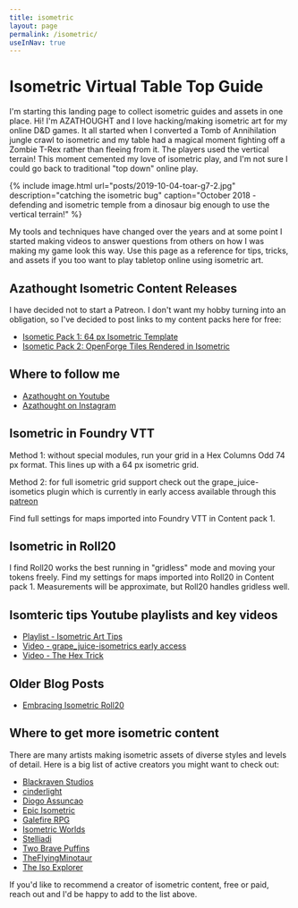 ```yaml
---
title: isometric
layout: page
permalink: /isometric/
useInNav: true
---
```

# Isometric Virtual Table Top Guide

I'm starting this landing page to collect isometric guides and assets in one place.  Hi! I'm AZATHOUGHT and I love hacking/making isometric art for my online D&D games. It all started when I converted a Tomb of Annihilation jungle crawl to isometric and my table had a magical moment fighting off a Zombie T-Rex rather than fleeing from it. The players used the vertical terrain! This moment cemented my love of isometric play, and I'm not sure I could go back to traditional "top down" online play.

{% include image.html url="posts/2019-10-04-toar-g7-2.jpg" description="catching the isometric bug" caption="October 2018 - defending and isometric temple from a dinosaur big enough to use the vertical terrain!" %}

My tools and techniques have changed over the years and at some point I started making videos to answer questions from others on how I was making my game look this way.  Use this page as a reference for tips, tricks, and assets if you too want to play tabletop online using isometric art.

## Azathought Isometric Content Releases
I have decided not to start a Patreon. I don't want my hobby turning into an obligation, so I've decided to post links to my content packs here for free:
* [Isometic Pack 1: 64 px Isometric Template](/isometric-pack-1/)
* [Isometic Pack 2: OpenForge Tiles Rendered in Isometric](/isometric-pack-2/)


## Where to follow me
* [Azathought on Youtube](https://www.youtube.com/azathought-games)
* [Azathought on Instagram](https://www.instagram.com/azathought_games/)

## Isometric in Foundry VTT
Method 1: without special modules, run your grid in a Hex Columns Odd 74 px format. This lines up with a 64 px isometric grid.

Method 2: for full isometric grid support check out the grape_juice-isometics plugin which is currently in early access available through this [patreon](https://www.patreon.com/foundry_grape_juice)

Find full settings for maps imported into Foundry VTT in Content pack 1.

## Isometric in Roll20
I find Roll20 works the best running in "gridless" mode and moving your tokens freely.  Find my settings for maps imported into Roll20 in Content pack 1. Measurements will be approximate, but Roll20 handles gridless well.

## Isomteric tips Youtube playlists and key videos
* [Playlist - Isometric Art Tips](https://www.youtube.com/playlist?list=PLwozL5pYIL5RD3-1D9EHuHaUrHg1vb_pz)
* [Video - grape_juice-isometrics early access](https://www.youtube.com/watch?v=2MAp3t3bZjo)
* [Video - The Hex Trick](https://www.youtube.com/watch?v=AHRvKMuQbDg)

## Older Blog Posts
* [Embracing Isometric Roll20](/embracing-isometric-roll20/)

## Where to get more isometric content
There are many artists making isometric assets of diverse styles and levels of detail. Here is a big list of active creators you might want to check out:

* [Blackraven Studios](https://www.patreon.com/BlackravenStudios)
* [cinderlight](https://www.patreon.com/cinderlight)
* [Diogo Assuncao](https://www.patreon.com/diogottrpg)
* [Epic Isometric](https://www.patreon.com/epicisometric)
* [Galefire RPG](https://galefirerpg.itch.io/)
* [Isometric Worlds](https://www.patreon.com/isometricworlds)
* [Stelliadi](https://www.patreon.com/stelliadi_isometric)
* [Two Brave Puffins](https://www.patreon.com/TwoBravePuffins)
* [TheFlyingMinotaur](https://www.patreon.com/user?u=7285440)
* [The Iso Explorer](https://www.patreon.com/theisoexplorer)

If you'd like to recommend a creator of isometric content, free or paid, reach out and I'd be happy to add to the list above.